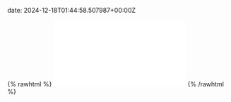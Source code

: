 date: 2024-12-18T01:44:58.507987+00:00Z


{% rawhtml %}
<embed src="./hidewall.io-http.html" type="text/html">
{% /rawhtml %}